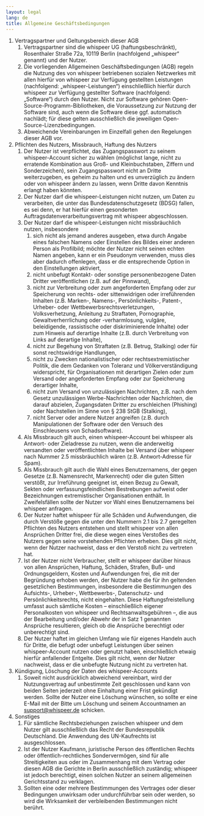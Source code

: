 ```yaml
---
layout: legal
lang: de
title: Allgemeine Geschäftsbedingungen
---
```

1. Vertragspartner und Geltungsbereich dieser AGB
	1. Vertragspartner sind die whispeer UG (haftungsbeschränkt), Rosenthaler Straße 72a, 10119 Berlin (nachfolgend „whispeer“ genannt) und der Nutzer.
	2. Die vorliegenden Allgemeinen Geschäftsbedingungen (AGB) regeln die Nutzung des von whispeer betriebenen sozialen Netzwerkes mit allen hierfür von whispeer zur Verfügung gestellten Leistungen (nachfolgend: „whispeer-Leistungen“) einschließlich hierfür durch whispeer zur Verfügung gestellter Software (nachfolgend: „Software“) durch den Nutzer. Nicht zur Software gehören Open-Source-Programm-Bibliotheken, die Voraussetzung zur Nutzung der Software sind, auch wenn die Software diese ggf. automatisch nachlädt; für diese gelten ausschließlich die jeweiligen Open-Source-Lizenzbedingungen.
	3. Abweichende Vereinbarungen im Einzelfall gehen den Regelungen dieser AGB vor.
2. Pflichten des Nutzers, Missbrauch, Haftung des Nutzers
	1. Der Nutzer ist verpflichtet, das Zugangspasswort zu seinem whispeer-Account sicher zu wählen (möglichst lange, nicht zu erratende Kombination aus Groß- und Kleinbuchstaben, Ziffern und Sonderzeichen), sein Zugangspasswort nicht an Dritte weiterzugeben, es geheim zu halten und es unverzüglich zu ändern oder von whispeer ändern zu lassen, wenn Dritte davon Kenntnis erlangt haben könnten.
	2. Der Nutzer darf die whispeer-Leistungen nicht nutzen, um Daten zu verarbeiten, die unter das Bundesdatenschutzgesetz (BDSG) fallen, es sei denn, er hat hierfür einen gesonderten Auftragsdatenverarbeitungsvertrag mit whispeer abgeschlossen.
	3. Der Nutzer darf die whispeer-Leistungen nicht missbräuchlich nutzen, insbesondere
		1. sich nicht als jemand anderes ausgeben, etwa durch Angabe eines falschen Namens oder Einstellen des Bildes einer anderen Person als Profilbild; möchte der Nutzer nicht seinen echten Namen angeben, kann er ein Pseudonym verwenden, muss dies aber dadurch offenlegen, dass er die entsprechende Option in den Einstellungen aktiviert,
		2. nicht unbefugt Kontakt- oder sonstige personenbezogene Daten Dritter veröffentlichen (z.B. auf der Pinnwand),
		3. nicht zur Verbreitung oder zum angeforderten Empfang oder zur Speicherung von rechts- oder sittenwidrigen oder irreführenden Inhalten (z.B. Marken-, Namens-, Persönlichkeits-, Patent-, Urheber- oder Wettbewerbsrechtsverletzungen, Volksverhetzung, Anleitung zu Straftaten, Pornographie, Gewaltverherrlichung oder -verharmlosung, vulgäre, beleidigende, rassistische oder diskriminierende Inhalte) oder zum Hinweis auf derartige Inhalte (z.B. durch Verbreitung von Links auf derartige Inhalte),
		4. nicht zur Begehung von Straftaten (z.B. Betrug, Stalking) oder für sonst rechtswidrige Handlungen,
		5. nicht zu Zwecken nationalistischer oder rechtsextremistischer Politik, die dem Gedanken von Toleranz und Völkerverständigung widerspricht, für Organisationen mit derartigen Zielen oder zum Versand oder angeforderten Empfang oder zur Speicherung derartiger Inhalte,
		6. nicht zum Versand von unzulässigen Nachrichten, z.B. nach dem Gesetz unzulässigen Werbe-Nachrichten oder Nachrichten, die darauf abzielen, Zugangsdaten Dritter zu erschleichen (Phishing) oder Nachstellen im Sinne von § 238 StGB (Stalking),
		7. nicht Server oder andere Nutzer angreifen (z.B. durch Manipulationen der Software oder den Versuch des Einschleusens von Schadsoftware).
	4. Als Missbrauch gilt auch, einen whispeer-Account bei whispeer als Antwort- oder Zieladresse zu nutzen, wenn die anderweitig versandten oder veröffentlichten Inhalte bei Versand über whispeer nach Nummer 2.5 missbräuchlich wären (z.B. Antwort-Adresse für Spam).
	5. Als Missbrauch gilt auch die Wahl eines Benutzernamens, der gegen Gesetze (z.B. Namensrecht, Markenrecht) oder die guten Sitten verstößt, zur Irreführung geeignet ist, einen Bezug zu Gewalt, Sekten oder verfassungsfeindlichen Bestrebungen aufweist oder Bezeichnungen extremistischer Organisationen enthält. In Zweifelsfällen sollte der Nutzer vor Wahl eines Benutzernamens bei whispeer anfragen.
	6. Der Nutzer haftet whispeer für alle Schäden und Aufwendungen, die durch Verstöße gegen die unter den Nummern 2.1 bis 2.7 geregelten Pflichten des Nutzers entstehen und stellt whispeer von allen Ansprüchen Dritter frei, die diese wegen eines Verstoßes des Nutzers gegen seine vorstehenden Pflichten erheben. Dies gilt nicht, wenn der Nutzer nachweist, dass er den Verstoß nicht zu vertreten hat.
	7. Ist der Nutzer nicht Verbraucher, stellt er whispeer darüber hinaus von allen Ansprüchen, Haftung, Schäden, Strafen, Buß- und Ordnungsgeldern, Kosten und Aufwendungen frei, die mit der Begründung erhoben werden, der Nutzer habe die für ihn geltenden gesetzlichen Bestimmungen, insbesondere die Bestimmungen des Aufsichts-, Urheber-, Wettbewerbs-, Datenschutz- und Persönlichkeitsrechts, nicht eingehalten. Diese Haftungsfreistellung umfasst auch sämtliche Kosten – einschließlich eigener Personalkosten von whispeer und Rechtsanwaltsgebühren –, die aus der Bearbeitung und/oder Abwehr der in Satz 1 genannten Ansprüche resultieren, gleich ob die Ansprüche berechtigt oder unberechtigt sind.
	8. Der Nutzer haftet im gleichen Umfang wie für eigenes Handeln auch für Dritte, die befugt oder unbefugt Leistungen über seinen whispeer-Account nutzen oder genutzt haben, einschließlich etwaig hierfür anfallender Entgelte. Dies gilt nicht, wenn der Nutzer nachweist, dass er die unbefugte Nutzung nicht zu vertreten hat.
3. Kündigung, Löschung der Daten des whispeer-Accounts
	1. Soweit nicht ausdrücklich abweichend vereinbart, wird der Nutzungsvertrag auf unbestimmte Zeit geschlossen und kann von beiden Seiten jederzeit ohne Einhaltung einer Frist gekündigt werden. Sollte der Nutzer eine Löschung wünschen, so sollte er eine E-Mail mit der Bitte um Löschung und seinem Accountnamen an support@whispeer.de schicken.
4. Sonstiges
	1. Für sämtliche Rechtsbeziehungen zwischen whispeer und dem Nutzer gilt ausschließlich das Recht der Bundesrepublik Deutschland. Die Anwendung des UN-Kaufrechts ist ausgeschlossen.
	2. Ist der Nutzer Kaufmann, juristische Person des öffentlichen Rechts oder öffentlich-rechtliches Sondervermögen, sind für alle Streitigkeiten aus oder im Zusammenhang mit dem Vertrag oder diesen AGB die Gerichte in Berlin ausschließlich zuständig; whispeer ist jedoch berechtigt, einen solchen Nutzer an seinem allgemeinen Gerichtsstand zu verklagen.
	3. Sollten eine oder mehrere Bestimmungen des Vertrages oder dieser Bedingungen unwirksam oder undurchführbar sein oder werden, so wird die Wirksamkeit der verbleibenden Bestimmungen nicht berührt.
